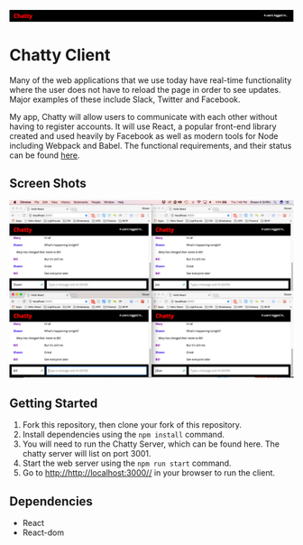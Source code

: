![Chatty](https://github.com/shawnkgriffin/lighthouse-chatty/blob/master/docs/Titlebar.png)
# Chatty Client

Many of the web applications that we use today have real-time functionality where the user does not have to reload the page in order to see updates. Major examples of these include Slack, Twitter and Facebook.

My app, Chatty will allow users to communicate with each other without having to register accounts. It will use React, a popular front-end library created and used heavily by Facebook as well as modern tools for Node including Webpack and Babel.
The functional requirements, and their status can be found [here](https://github.com/shawnkgriffin/lighthouse-chatty/blob/master/docs/Functional%20Requirements.md). 

## Screen Shots
![4 Users](https://github.com/shawnkgriffin/lighthouse-chatty/blob/master/docs/Screenshot.png "Sample Session.")


## Getting Started

1. Fork this repository, then clone your fork of this repository.
2. Install dependencies using the `npm install` command.
3. You will need to run the Chatty Server, which can be found here. The chatty server will list on port 3001.
4. Start the web server using the `npm run start` command. 
5. Go to <http://http://localhost:3000//> in your browser to run the client. 

## Dependencies

- React
- React-dom